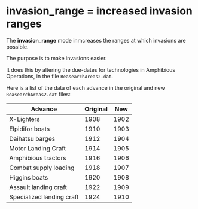 # invasion_range = increased invasion ranges

The **invasion_range** mode inmcreases the ranges at which invasions 
are possible. 

The purpose is to make invasions easier.

It does this by altering the due-dates for technologies in 
Amphibious Operations, in the file `ReasearchAreas2.dat`.

Here is a list of the data of each advance in the original and new
`ReasearchAreas2.dat` files:

Advance                     | Original | New
--------------------------- | -------- | ------
X-Lighters                  |  1908    |  1902
Elpidifor boats             |  1910    |  1903
Daihatsu barges             |  1912    |  1904
Motor Landing Craft         |  1914    |  1905
Amphibious tractors         |  1916    |  1906
Combat supply loading       |  1918    |  1907
Higgins boats               |  1920    |  1908
Assault landing craft       |  1922    |  1909
Specialized landing craft   |  1924    |  1910

